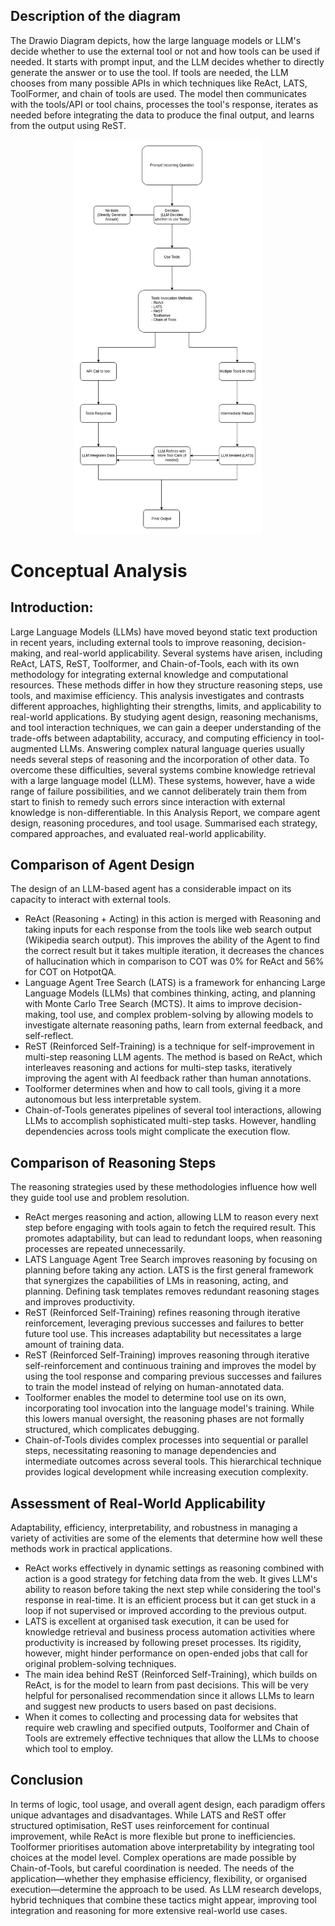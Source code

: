 ## Description of the diagram
The Drawio Diagram depicts, how the large language models or LLM's decide whether to use the external tool or not and how tools can be used if needed. It starts with prompt input, and the LLM decides whether to directly generate the answer or to use the tool. If tools are needed, the LLM chooses from many possible APIs in which techniques like ReAct, LATS, ToolFormer, and chain of tools are used. The model then communicates with the tools/API or tool chains, processes the tool's response, iterates as needed before integrating the data to produce the final output, and learns from the output using ReST.

<p align="center">
  <img src="docs/concept_diagram.png" alt="Alt text" width="300">
</p>


# Conceptual Analysis

## Introduction:
Large Language Models (LLMs) have moved beyond static text production in recent years, including external tools to improve reasoning, decision-making, and real-world applicability. Several systems have arisen, including ReAct, LATS, ReST, Toolformer, and Chain-of-Tools, each with its own methodology for integrating external knowledge and computational resources. These methods differ in how they structure reasoning steps, use tools, and maximise efficiency. This analysis investigates and contrasts different approaches, highlighting their strengths, limits, and applicability to real-world applications. By studying agent design, reasoning mechanisms, and tool interaction techniques, we can gain a deeper understanding of the trade-offs between adaptability, accuracy, and computing efficiency in tool-augmented LLMs.
Answering complex natural language queries usually needs several steps of reasoning and the incorporation of other data. To overcome these difficulties, several systems combine knowledge retrieval with a large language model (LLM). These systems, however, have a wide range of failure possibilities, and we cannot deliberately train them from start to finish to remedy such errors since interaction with external knowledge is non-differentiable. In this Analysis Report, we compare agent design, reasoning procedures, and tool usage. Summarised each strategy, compared approaches, and evaluated real-world applicability.

## Comparison of Agent Design

The design of an LLM-based agent has a considerable impact on its capacity to interact with external tools.
- ReAct (Reasoning + Acting) in this action is merged with Reasoning and taking inputs for each response from the tools like web search output (Wikipedia search output). This improves the ability of the Agent to find the correct result but it takes multiple iteration, it decreases the chances of hallucination which in comparison to COT was 0% for ReAct and 56%  for COT on HotpotQA.
- Language Agent Tree Search (LATS) is a framework for enhancing Large Language Models (LLMs) that combines thinking, acting, and planning with Monte Carlo Tree Search (MCTS). It aims to improve decision-making, tool use, and complex problem-solving by allowing models to investigate alternate reasoning paths, learn from external feedback, and self-reflect.
- ReST (Reinforced Self-Training) is a technique for self-improvement in multi-step reasoning LLM agents. The method is based on ReAct, which interleaves reasoning and actions for multi-step tasks, iteratively improving the agent with AI feedback rather than human annotations.
- Toolformer determines when and how to call tools, giving it a more autonomous but less interpretable system.
- Chain-of-Tools generates pipelines of several tool interactions, allowing LLMs to accomplish sophisticated multi-step tasks. However, handling dependencies across tools might complicate the execution flow.

## Comparison of Reasoning Steps
The reasoning strategies used by these methodologies influence how well they guide tool use and problem resolution.
- ReAct merges reasoning and action, allowing LLM to reason every next step before engaging with tools again to fetch the required result.  This promotes adaptability, but can lead to redundant loops, when reasoning processes are repeated unnecessarily.
- LATS Language Agent Tree Search improves reasoning by focusing on planning before taking any action. LATS is the first general framework that synergizes the capabilities of LMs in reasoning, acting, and planning.  Defining task templates removes redundant reasoning stages and improves productivity.
- ReST (Reinforced Self-Training) refines reasoning through iterative reinforcement, leveraging previous successes and failures to better future tool use.  This increases adaptability but necessitates a large amount of training data.
- ReST (Reinforced Self-Training) improves reasoning through iterative self-reinforcement and continuous training and improves the model by using the tool response and comparing previous successes and failures to train the model instead of relying on human-annotated data.
- Toolformer enables the model to determine tool use on its own, incorporating tool invocation into the language model's training.  While this lowers manual oversight, the reasoning phases are not formally structured, which complicates debugging.
- Chain-of-Tools divides complex processes into sequential or parallel steps, necessitating reasoning to manage dependencies and intermediate outcomes across several tools.  This hierarchical technique provides logical development while increasing execution complexity.

## Assessment of Real-World Applicability
Adaptability, efficiency, interpretability, and robustness in managing a variety of activities are some of the elements that determine how well these methods work in practical applications.
- ReAct works effectively in dynamic settings as reasoning combined with action is a good strategy for fetching data from the web. It gives LLM's ability to reason before taking the next step while considering the tool's response in real-time. It is an efficient process but it can get stuck in a loop if not supervised or improved according to the previous output. 
- LATS is excellent at organised task execution, it can be used for knowledge retrieval and business process automation activities where productivity is increased by following preset processes. Its rigidity, however, might hinder performance on open-ended jobs that call for original problem-solving techniques.
- The main idea behind ReST (Reinforced Self-Training), which builds on ReAct, is for the model to learn from past decisions. This will be very helpful for personalised recommendation since it allows LLMs to learn and suggest new products to users based on past decisions.
- When it comes to collecting and processing data for websites that require web crawling and specified outputs, Toolformer and Chain of Tools are extremely effective techniques that allow the LLMs to choose which tool to employ.

## Conclusion
In terms of logic, tool usage, and overall agent design, each paradigm offers unique advantages and disadvantages. While LATS and ReST offer structured optimisation, ReST uses reinforcement for continual improvement, while ReAct is more flexible but prone to inefficiencies. Toolformer prioritises automation above interpretability by integrating tool choices at the model level. Complex operations are made possible by Chain-of-Tools, but careful coordination is needed. The needs of the application—whether they emphasise efficiency, flexibility, or organised execution—determine the approach to be used. As LLM research develops, hybrid techniques that combine these tactics might appear, improving tool integration and reasoning for more extensive real-world use cases.
